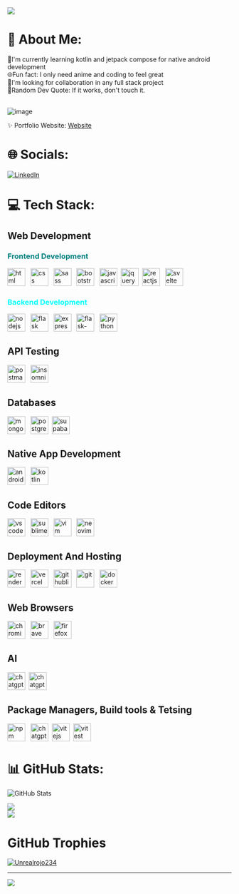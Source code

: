 <img src="https://i.pinimg.com/originals/50/1a/ea/501aeaae8758b0f6c5c7a17d9533ecae.gif"/> 

# 💫 About Me:
💨I'm currently learning kotlin and jetpack compose for native android development<br>🌐Fun fact: I only need anime and coding to feel great<br>💫I'm looking for collaboration in any full stack project<br>💯Random Dev Quote: If it works, don't touch it.<br><br>

![image](https://github.com/user-attachments/assets/abcc0352-38e8-4f4c-9d9d-788e903fdd8f)



✨ Portfolio Website:
<a href="https://portfolio-website-two-lyart-87.vercel.app/">Website</a> 

# 🌐 Socials:
[![LinkedIn](https://img.shields.io/badge/LinkedIn-%230077B5.svg?logo=linkedin&logoColor=white)](https://linkedin.com/in/RyanOtieno) 

# 💻 Tech Stack:

## Web Development

<h3 style="color:teal;">Frontend Development</h3>

<img src="https://image-server-mu.vercel.app/Images/html5.svg" alt="html" width="40" height="40"/> &nbsp; <img src="https://image-server-mu.vercel.app/Images/css.svg" alt="css" width="40" height="40"/> &nbsp; <img src="https://image-server-mu.vercel.app/Images/sass.svg" alt="sass" width="40" height="40"/> &nbsp;  <img src="https://image-server-mu.vercel.app/Images/bootstrap5.svg" alt="bootstrap5" width="40" height="40"/>  &nbsp;  <img src="https://image-server-mu.vercel.app/Images/javascript.svg" alt="javascript" width="40" height="40"/> &nbsp;<img src="https://image-server-mu.vercel.app/Images/jquery.svg" alt="jquery" width="40" height="40"/> &nbsp;<img src="https://image-server-mu.vercel.app/Images/reactjs.svg" alt="reactjs" width="40" height="40"/> &nbsp;  <img src="https://upload.wikimedia.org/wikipedia/commons/1/1b/Svelte_Logo.svg" alt="svelte" width="40" height="40"/> 

<h3 style="color:cyan;">Backend Development</h3>

<img src="https://image-server-mu.vercel.app/Images/nodejs.svg" alt="nodejs" width="40" height="40"/> &nbsp; <img src="https://image-server-mu.vercel.app/Images/flask-light.svg" alt="flask" width="40" height="40"/> &nbsp; <img src="https://image-server-mu.vercel.app/Images/expressjs-light.svg" alt="expressjs-light" width="40" height="40"/> &nbsp; <img src="https://image-server-mu.vercel.app/Images/flask-light.svg" alt="flask-light" width="40" height="40"/> &nbsp; <img src="https://image-server-mu.vercel.app/Images/python.svg" alt="python" width="40" height="40"/>


## API Testing 

<img src="https://image-server-mu.vercel.app/Images/postman.svg" alt="postman" width="40" height="40"/> &nbsp; <img src="https://image-server-mu.vercel.app/Images/insomnia.svg" alt="insomnia" width="40" height="40"/> &nbsp;


## Databases

<img src="https://image-server-mu.vercel.app/Images/mongodb.svg" alt="mongodb" width="40" height="40"/> &nbsp; <img src="https://image-server-mu.vercel.app/Images/postgresql.svg" alt="postgresql" width="40" height="40"/> &nbsp;<img src="https://image-server-mu.vercel.app/Images/supabase.svg" alt="supabase" width="40" height="40"/> &nbsp;


## Native App Development

<img src="https://image-server-mu.vercel.app/Images/android.svg" alt="android" width="40" height="40"/> &nbsp; <img src="https://image-server-mu.vercel.app/Images/kotlin.svg" alt="kotlin" width="40" height="40"/> &nbsp;

## Code Editors

<img src="https://image-server-mu.vercel.app/Images/vscode.svg" alt="vscode" width="40" height="40"/> &nbsp; <img src="https://image-server-mu.vercel.app/Images/sublime.svg" alt="sublime" width="40" height="40"/> &nbsp;
<img src="https://image-server-mu.vercel.app/Images/vim.svg" alt="vim" width="40" height="40"/> &nbsp; <img src="https://image-server-mu.vercel.app/Images/neovim.svg" alt="neovim" width="40" height="40"/> &nbsp;

## Deployment And Hosting

<img src="https://image-server-mu.vercel.app/Images/render.svg" alt="render" width="40" height="40"/> &nbsp; <img src="https://image-server-mu.vercel.app/Images/vercel-light.svg" alt="vercel" width="40" height="40"/> &nbsp; <img src="https://image-server-mu.vercel.app/Images/github-light.svg" alt="githublight" width="40" height="40"/> &nbsp; <img src="https://image-server-mu.vercel.app/Images/git.svg" alt="git" width="40" height="40"/>  &nbsp; <img src="https://image-server-mu.vercel.app/Images/docker.svg" alt="docker" width="40" height="40"/> &nbsp;

## Web Browsers

<img src="https://image-server-mu.vercel.app/Images/chromium.svg" alt="chromium" width="40" height="40"/> &nbsp; <img src="https://image-server-mu.vercel.app/Images/brave.svg" alt="brave" width="40" height="40"/> &nbsp; <img src="https://image-server-mu.vercel.app/Images/firefox.svg" alt="firefox" width="40" height="40"/>


## AI

<img src="https://image-server-mu.vercel.app/Images/chatgpt.svg" alt="chatgpt" width="40" height="40"/> &nbsp;<img src="https://image-server-mu.vercel.app/Images/github-copilot.svg" alt="chatgpt" width="40" height="40"/> &nbsp;

## Package Managers, Build tools & Tetsing

<img src="https://image-server-mu.vercel.app/Images/npm.svg" alt="npm" width="40" height="40"/> &nbsp; <img src="https://image-server-mu.vercel.app/Images/webpack.svg" alt="chatgpt" width="40" height="40"/> &nbsp;<img src="https://image-server-mu.vercel.app/Images/vitejs.svg" alt="vitejs" width="40" height="40"/> &nbsp;<img src="https://image-server-mu.vercel.app/Images/vitest.svg" alt="vitest" width="40" height="40"/> &nbsp;


# 📊 GitHub Stats:
![GitHub Stats](https://github-readme-stats.vercel.app/api?username=Unrealrojo234&theme=blue-green&show_icons=true&hide_border=true&count_private=true)

![](https://github-readme-streak-stats.herokuapp.com/?user=Unrealrojo234&theme=github_dark&hide_border=false)<br/>
![](https://github-readme-stats.vercel.app/api/top-langs/?username=Unrealrojo234&langs_count=16&theme=merko)
# GitHub Trophies
<p><a href="https://github.com/ryo-ma/github-profile-trophy"><img src="https://github-profile-trophy.vercel.app/?username=Unrealrojo234" alt="Unrealrojo234" /></a></p>



---
[![](https://visitcount.itsvg.in/api?id=Unrealrojo234&icon=0&color=0)](https://visitcount.itsvg.in)

<!-- Proudly created with GPRM ( https://gprm.itsvg.in ) -->

